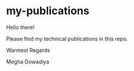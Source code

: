 # my-publications

Hello there!

Please find my technical publications in this repo.

Warmest Regards

Megha Gowadiya
